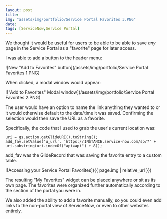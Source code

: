 ```yaml
---
layout: post
title: 
img: "assets/img/portfolio/Service Portal Favorites 3.PNG"
date: 
tags: [ServiceNow,Service Portal]
---
```


We thought it would be useful for users to be able to be able to save _any_ page in the Service Portal as a "favorite" page for later access.

I was able to add a button to the header menu:

![New "Add to Favorites" button](/assets/img/portfolio/Service Portal Favorites 1.PNG)

When clicked, a modal window would appear:

!["Add to Favorites" Modal window](/assets/img/portfolio/Service Portal Favorites 2.PNG)

The user would have an option to name the link anything they wanted to or it would otherwise default to the date/time it was saved. Confirming the selection would then save the URL as a favorite.

Specifically, the code that I used to grab the user's current location was:

``` 
uri = gs.action.getGlideURI().toString();
add_fav.setValue('u_url', 'https://INSTANCE.service-now.com/sp/?' + uri.substring(uri.indexOf("api=api") + 8)); 
```

add_fav was the GlideRecord that was saving the favorite entry to a custom table.

![Accessing your Service Portal Favorites]({{ page.img | relative_url }})

The resulting "My Favorites" widget can be placed anywhere or sit as its own page. The favorites were organized further automatically according to the section of the portal you were in.

We also added the ability to add a favorite manually, so you could even add links to the non-portal view of ServiceNow, or even to other websites entirely.